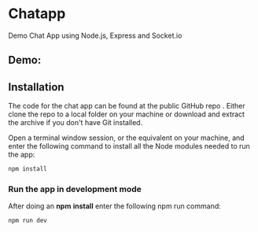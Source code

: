 # Chatapp
Demo Chat App using Node.js, Express and Socket.io

## Demo:

## Installation
The code for the chat app can be found at the public GitHub repo . Either clone the repo to a local folder on your machine or download and extract the archive if you don't have Git installed.

Open a terminal window session, or the equivalent on your machine, and enter the following command to install all the Node modules needed to run the app:
```Javascript
npm install
```
### Run the app in development mode
After doing an **npm** **install** enter the following npm run command:
```Javascript
npm run dev
```
